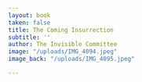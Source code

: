 ```yaml
---
layout: book
taken: false
title: The Coming Insurrection
subtitle: ''
author: The Invisible Committee
image: "/uploads/IMG_4094.jpeg"
image_back: "/uploads/IMG_4095.jpeg"

---
```

